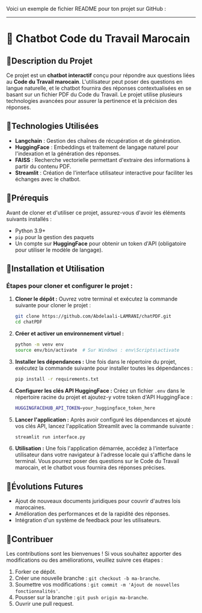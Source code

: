 Voici un exemple de fichier README pour ton projet sur GitHub :

---

# 💬 Chatbot Code du Travail Marocain

## 🚀Description du Projet

Ce projet est un **chatbot interactif** conçu pour répondre aux questions liées au **Code du Travail marocain**. L'utilisateur peut poser des questions en langue naturelle, et le chatbot fournira des réponses contextualisées en se basant sur un fichier PDF du Code du Travail. Le projet utilise plusieurs technologies avancées pour assurer la pertinence et la précision des réponses.


## 🚀Technologies Utilisées

- **Langchain** : Gestion des chaînes de récupération et de génération.
- **HuggingFace** : Embeddings et traitement de langage naturel pour l'indexation et la génération des réponses.
- **FAISS** : Recherche vectorielle permettant d'extraire des informations à partir du contenu PDF.
- **Streamlit** : Création de l'interface utilisateur interactive pour faciliter les échanges avec le chatbot.

## 🚀Prérequis

Avant de cloner et d'utiliser ce projet, assurez-vous d'avoir les éléments suivants installés :

- Python 3.9+
- `pip` pour la gestion des paquets
- Un compte sur **HuggingFace** pour obtenir un token d'API (obligatoire pour utiliser le modèle de langage).

## 🚀Installation et Utilisation

### Étapes pour cloner et configurer le projet :

1. **Cloner le dépôt :**
   Ouvrez votre terminal et exécutez la commande suivante pour cloner le projet :
   ```bash
   git clone https://github.com/Abdelaali-LAMRANI/chatPDF.git
   cd chatPDF
   ```

2. **Créer et activer un environnement virtuel :**
   ```bash
   python -m venv env
   source env/bin/activate  # Sur Windows : env\Scripts\activate
   ```

3. **Installer les dépendances :**
   Une fois dans le répertoire du projet, exécutez la commande suivante pour installer toutes les dépendances :
   ```bash
   pip install -r requirements.txt
   ```

4. **Configurer les clés API HuggingFace :**
   Créez un fichier `.env` dans le répertoire racine du projet et ajoutez-y votre token d'API HuggingFace :
   ```bash
   HUGGINGFACEHUB_API_TOKEN=your_huggingface_token_here
   ```

5. **Lancer l'application :**
   Après avoir configuré les dépendances et ajouté vos clés API, lancez l'application Streamlit avec la commande suivante :
   ```bash
   streamlit run interface.py
   ```

6. **Utilisation :**
   Une fois l'application démarrée, accédez à l'interface utilisateur dans votre navigateur à l'adresse locale qui s'affiche dans le terminal. Vous pourrez poser des questions sur le Code du Travail marocain, et le chatbot vous fournira des réponses précises.

## 🚀Évolutions Futures

- Ajout de nouveaux documents juridiques pour couvrir d'autres lois marocaines.
- Amélioration des performances et de la rapidité des réponses.
- Intégration d'un système de feedback pour les utilisateurs.

## 🚀Contribuer

Les contributions sont les bienvenues ! Si vous souhaitez apporter des modifications ou des améliorations, veuillez suivre ces étapes :

1. Forker ce dépôt.
2. Créer une nouvelle branche : `git checkout -b ma-branche`.
3. Soumettre vos modifications : `git commit -m 'Ajout de nouvelles fonctionnalités'`.
4. Pousser sur la branche : `git push origin ma-branche`.
5. Ouvrir une pull request.

